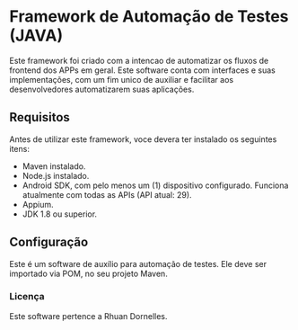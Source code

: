 # Framework de Automação de Testes (JAVA)
Este framework foi criado com a intencao de automatizar os fluxos de frontend dos APPs em geral. Este software conta com interfaces e suas implementações, com um fim unico de auxiliar e facilitar aos desenvolvedores automatizarem suas aplicações.


## Requisitos
Antes de utilizar este framework, voce devera ter instalado os seguintes itens:
- Maven instalado.
- Node.js instalado.
- Android SDK, com pelo menos um (1) dispositivo configurado. Funciona atualmente com todas as APIs (API atual: 29).
- Appium.
- JDK 1.8 ou superior.

## Configuração
Este é um software de auxílio para automação de testes. Ele deve ser importado via POM, no seu projeto Maven.


### Licença
Este software pertence a Rhuan Dornelles.
